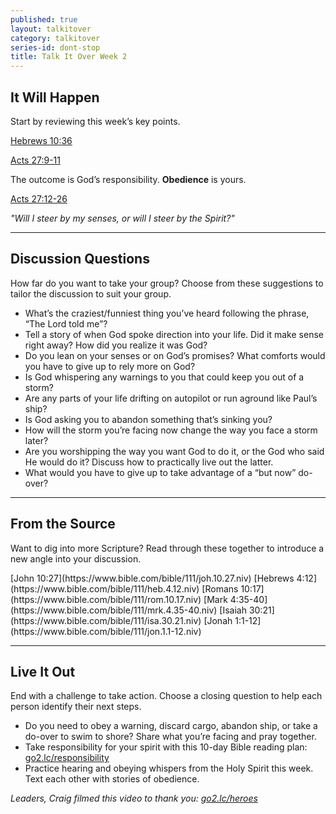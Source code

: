 ```yaml
---
published: true
layout: talkitover
category: talkitover
series-id: dont-stop
title: Talk It Over Week 2
---
```


## It Will Happen
<p class="lead">Start by reviewing this week’s key points.</p> 

[Hebrews 10:36](https://www.bible.com/bible/111/heb.10.36.niv)

[Acts 27:9-11](https://www.bible.com/bible/111/act.27.9-11.niv)

The outcome is God’s responsibility. **Obedience** is yours.

[Acts 27:12-26](https://www.bible.com/bible/111/act.27.12-26.niv)

_"Will I steer by my senses, or will I steer by the Spirit?"_

* * *

## Discussion Questions
<p class="lead">How far do you want to take your group? Choose from these suggestions to tailor the discussion to suit your group.</p>

* What’s the craziest/funniest thing you’ve heard following the phrase, “The Lord told me”?
* Tell a story of when God spoke direction into your life. Did it make sense right away? How did you realize it was God?
* Do you lean on your senses or on God’s promises? What comforts would you have to give up to rely more on God?
* Is God whispering any warnings to you that could keep you out of a storm?
* Are any parts of your life drifting on autopilot or run aground like Paul’s ship?
* Is God asking you to abandon something that’s sinking you?
* How will the storm you’re facing now change the way you face a storm later?
* Are you worshipping the way you want God to do it, or the God who said He would do it? Discuss how to practically live out the latter.
* What would you have to give up to take advantage of a “but now” do-over?

* * *

## From the Source
<p class="lead">Want to dig into more Scripture? Read through these together to introduce a new angle into your discussion.</p>
[John 10:27](https://www.bible.com/bible/111/joh.10.27.niv) [Hebrews 4:12](https://www.bible.com/bible/111/heb.4.12.niv) [Romans 10:17](https://www.bible.com/bible/111/rom.10.17.niv) [Mark 4:35-40](https://www.bible.com/bible/111/mrk.4.35-40.niv) [Isaiah 30:21](https://www.bible.com/bible/111/isa.30.21.niv) [Jonah 1:1-12](https://www.bible.com/bible/111/jon.1.1-12.niv)

* * *

## Live It Out
<p class="lead">End with a challenge to take action. Choose a closing question to help each person identify their next steps.</p>

* Do you need to obey a warning, discard cargo, abandon ship, or take a do-over to swim to shore? Share what you’re facing and pray together.
* Take responsibility for your spirit with this 10-day Bible reading plan: [go2.lc/responsibility](https://www.bible.com/reading-plans/1336-my-spirit-my-responsibility)
* Practice hearing and obeying whispers from the Holy Spirit this week. Text each other with stories of obedience.

_Leaders, Craig filmed this video to thank you: [go2.lc/heroes](http://leaders.lifechurch.tv/you-are-the-heroes/)_

